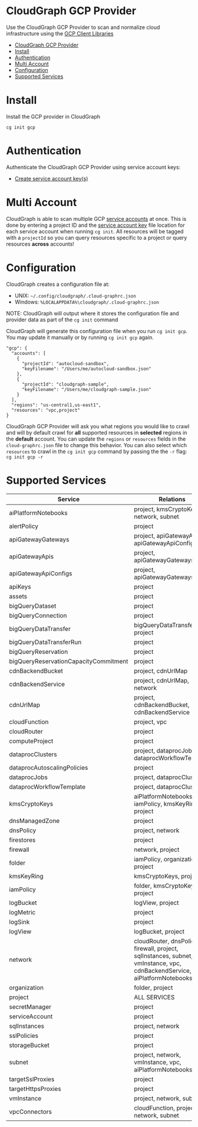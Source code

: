 # CloudGraph GCP Provider

Use the CloudGraph GCP Provider to scan and normalize cloud infrastructure using the [GCP Client Libraries](https://github.com/googleapis/google-cloud-node)

<!-- toc -->

- [CloudGraph GCP Provider](#cloudgraph-gcp-provider)
- [Install](#install)
- [Authentication](#authentication)
- [Multi Account](#multi-account)
- [Configuration](#configuration)
- [Supported Services](#supported-services)
<!-- tocstop -->

# Install

Install the GCP provider in CloudGraph

```
cg init gcp
```

# Authentication

Authenticate the CloudGraph GCP Provider using service account keys:

- [Create service account key(s)](https://cloud.google.com/iam/docs/creating-managing-service-account-keys#iam-service-account-keys-create-gcloud)

# Multi Account

CloudGraph is able to scan multiple GCP [service accounts](https://cloud.google.com/iam/docs/service-accounts) at once. This is done by entering a project ID and the [service account key](https://cloud.google.com/iam/docs/creating-managing-service-account-keys#creating) file location for each service account when running `cg init`. All resources will be tagged with a `projectId` so you can query resources specific to a project or query resources **across** accounts!

# Configuration

CloudGraph creates a configuration file at:

- UNIX: `~/.config/cloudgraph/.cloud-graphrc.json`
- Windows: `%LOCALAPPDATA%\cloudgraph/.cloud-graphrc.json`

NOTE: CloudGraph will output where it stores the configuration file and provider data as part of the `cg init` command

CloudGraph will generate this configuration file when you run `cg init gcp`. You may update it manually or by running `cg init gcp` again.

```
"gcp": {
  "accounts": [
    {
      "projectId": "autocloud-sandbox",
      "keyFilename": "/Users/me/autocloud-sandbox.json"
    },
    {
      "projectId": "cloudgraph-sample",
      "keyFilename": "/Users/me/cloudgraph-sample.json"
    }
  ],
  "regions": "us-central1,us-east1",
  "resources": "vpc,project"
}
```

CloudGraph GCP Provider will ask you what regions you would like to crawl and will by default crawl for **all** supported resources in **selected** regions in the **default** account. You can update the `regions` or `resources` fields in the `cloud-graphrc.json` file to change this behavior. You can also select which `resources` to crawl in the `cg init gcp` command by passing the the `-r` flag: `cg init gcp -r`

# Supported Services

| Service                               | Relations                                                                                                                |
| ------------------------------------- | ------------------------------------------------------------------------------------------------------------------------ |
| aiPlatformNotebooks                   | project, kmsCryptoKeys, network, subnet                                                                                  |
| alertPolicy                           | project                                                                                                                  |
| apiGatewayGateways                    | project, apiGatewayApis, apiGatewayApiConfigs                                                                            |
| apiGatewayApis                        | project, apiGatewayGateways                                                                                              |
| apiGatewayApiConfigs                  | project, apiGatewayGateways                                                                                              |
| apiKeys                               | project                                                                                                                  |
| assets                                | project                                                                                                                  |
| bigQueryDataset                       | project                                                                                                                  |
| bigQueryConnection                    | project                                                                                                                  |
| bigQueryDataTransfer                  | bigQueryDataTransferRun, project                                                                                         |
| bigQueryDataTransferRun               | project                                                                                                                  |
| bigQueryReservation                   | project                                                                                                                  |
| bigQueryReservationCapacityCommitment | project                                                                                                                  |
| cdnBackendBucket                      | project, cdnUrlMap                                                                                                       |
| cdnBackendService                     | project, cdnUrlMap, network                                                                                              |
| cdnUrlMap                             | project, cdnBackendBucket, cdnBackendService                                                                             |
| cloudFunction                         | project, vpc                                                                                                             |
| cloudRouter                           | project                                                                                                                  |
| computeProject                        | project                                                                                                                  |
| dataprocClusters                      | project, dataprocJobs, dataprocWorkflowTemplate                                                                          |
| dataprocAutoscalingPolicies           | project                                                                                                                  |
| dataprocJobs                          | project, dataprocClusters                                                                                                |
| dataprocWorkflowTemplate              | project, dataprocClusters                                                                                                |
| kmsCryptoKeys                         | aiPlatformNotebooks, iamPolicy, kmsKeyRing, project                                                                      |
| dnsManagedZone                        | project                                                                                                                  |
| dnsPolicy                             | project, network                                                                                                         |
| firestores                            | project                                                                                                                  |
| firewall                              | network, project                                                                                                         |
| folder                                | iamPolicy, organization, project                                                                                         |
| kmsKeyRing                            | kmsCryptoKeys, project                                                                                                   |
| iamPolicy                             | folder, kmsCryptoKeys, project                                                                                           |
| logBucket                             | logView, project                                                                                                         |
| logMetric                             | project                                                                                                                  |
| logSink                               | project                                                                                                                  |
| logView                               | logBucket, project                                                                                                       |
| network                               | cloudRouter, dnsPolicy, firewall, project, sqlInstances, subnet, vmInstance, vpc, cdnBackendService, aiPlatformNotebooks |
| organization                          | folder, project                                                                                                          |
| project                               | ALL SERVICES                                                                                                             |
| secretManager                         | project                                                                                                                  |
| serviceAccount                        | project                                                                                                                  |
| sqlInstances                          | project, network                                                                                                         |
| sslPolicies                           | project                                                                                                                  |
| storageBucket                         | project                                                                                                                  |
| subnet                                | project, network, vmInstance, vpc, aiPlatformNotebooks                                                                   |
| targetSslProxies                      | project                                                                                                                  |
| targetHttpsProxies                    | project                                                                                                                  |
| vmInstance                            | project, network, subnet                                                                                                 |
| vpcConnectors                         | cloudFunction, project, network, subnet                                                                                  |
